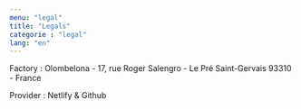 ```yaml
---
menu: "legal"
title: "Legals"
categorie : "legal"
lang: "en"
---
```

Factory : Olombelona - 17, rue Roger Salengro - Le Pré Saint-Gervais 93310 - France

Provider : Netlify & Github

